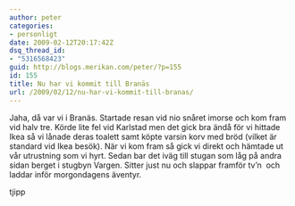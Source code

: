 ```yaml
---
author: peter
categories:
- personligt
date: 2009-02-12T20:17:42Z
dsq_thread_id:
- "5316568423"
guid: http://blogs.merikan.com/peter/?p=155
id: 155
title: Nu har vi kommit till Branäs
url: /2009/02/12/nu-har-vi-kommit-till-branas/
---
```


Jaha, då var vi i Branäs. Startade resan vid nio snåret imorse och kom fram vid halv tre. Körde lite fel vid Karlstad men det gick bra ändå för vi hittade Ikea så vi lånade deras toalett samt köpte varsin korv med bröd (vilket är standard vid Ikea besök). När vi kom fram så gick vi direkt och hämtade ut vår utrustning som vi hyrt. Sedan bar det iväg till stugan som låg på andra sidan berget i stugbyn Vargen. Sitter just nu och slappar framför tv&#8217;n  och laddar inför morgondagens äventyr.

tjipp